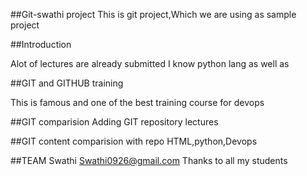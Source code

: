 ##Git-swathi project
This is git project,Which we are using as sample project




##Introduction

Alot of lectures are already submitted
I know python lang as well as

##GIT and GITHUB training

This is famous and one of the best training course for devops

##GIT comparision
Adding GIT repository lectures

##GIT content
comparision with repo
HTML,python,Devops

##TEAM
Swathi
Swathi0926@gmail.com
Thanks to all my students
